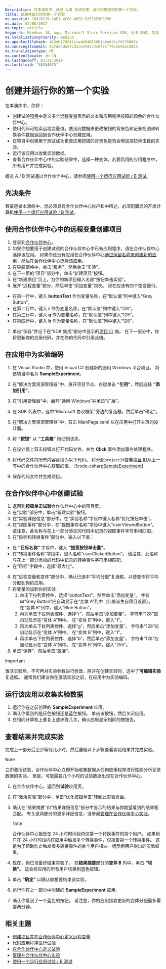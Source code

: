 ```yaml
---
Description: 在本演练中，通过 A/B 测试创建、运行和管理你的第一个实验。
title: 创建并运行你的第一个实验
ms.assetid: 16A2B129-14E1-4C68-86E8-52F1BE58F256
ms.date: 02/08/2017
ms.topic: article
keywords: Windows 10, uwp, Microsoft Store Services SDK, A/B 测试, 实验
ms.localizationpriority: medium
ms.openlocfilehash: 463eb17d341ccad494058861b2e6d1cfd276005e
ms.sourcegitcommit: 6a7dd4da2fc31ced7d1cdc6f7cf79c2e55dc5833
ms.translationtype: MT
ms.contentlocale: zh-CN
ms.lasthandoff: 03/21/2019
ms.locfileid: "58334675"
---
```

# <a name="create-and-run-your-first-experiment"></a>创建并运行你的第一个实验

在本演练中，你将：
* 创建试验[项目](run-app-experiments-with-a-b-testing.md#terms)中定义多个远程变量表示的文本和应用程序按钮的颜色的合作伙伴中心。
* 使用代码可检索远程变量值，使用此数据来更改按钮的背景色和记录视图和转换事件数据返回到合作伙伴中心创建应用。
* 在项目中创建用于测试成功更改应用按钮的背景色是否会增加按钮单击数的实验。
* 运行该应用以收集实验数据。
* 查看合作伙伴中心中的实验结果中，选择一种变体，若要启用的应用程序中，所有用户并完成实验。

概览 A / B 测试通过合作伙伴中心，请参阅[使用一个运行应用试验 / B 测试](run-app-experiments-with-a-b-testing.md)。

## <a name="prerequisites"></a>先决条件

若要遵循本演练中，您必须具有合作伙伴中心帐户和中所述，必须配置您的开发计算机[使用一个运行应用试验 / B 测试](run-app-experiments-with-a-b-testing.md)。

## <a name="create-a-project-with-remote-variables-in-partner-center"></a>使用合作伙伴中心中的远程变量创建项目

1. 登录到[合作伙伴中心](https://partner.microsoft.com/dashboard)。
2. 如果你想要用于创建试验的合作伙伴中心中已有应用程序，请在合作伙伴中心选择该应用。 如果你还没有应用在合作伙伴中心[通过保留名称来创建新的应用](../publish/create-your-app-by-reserving-a-name.md)，然后在合作伙伴中心选择该应用。
3. 在导航窗格中，单击“服务”，然后单击“实验”。
4. 在下一页的“项目”部分中，单击“新建项目”按钮。
5. 在“新建项目”页上，为你的新项目输入名称“按钮单击实验”。
6. 展开“远程变量”部分，然后单击“添加变量”四次。 现在应该有四个空变量行。
  * 在第一行中，键入 **buttonText** 作为变量名称，在“默认值”列中键入“Grey Button”。
  * 在第二行中，键入 **r** 作为变量名称，在“默认值”列中键入“128”。
  * 在第三行中，键入 **g** 作为变量名称，在“默认值”列中键入“128”。
  * 在第四行中，键入 **b** 作为变量名称，在“默认值”列中键入“128”。
7. 单击“保存”并记下在“SDK 集成”部分中显示的[项目 ID](run-app-experiments-with-a-b-testing.md#terms) 值。 在下一部分中，你将更新你的应用代码，并在你的代码中引用此值。

## <a name="code-the-experiment-in-your-app"></a>在应用中为实验编码

1. 在 Visual Studio 中，使用 Visual C# 创建新的通用 Windows 平台项目。 将该项目命名为 **SampleExperiment**。
2. 在“解决方案资源管理器”中，展开项目节点、右键单击 **“引用”**，然后选择 **“添加引用”**。
3. 在“引用管理器”中，展开“通用 Windows”并单击“扩展”。
4. 在 SDK 列表中，选中“Microsoft 协议框架”旁边的复选框，然后单击“确定”。
5. 在“解决方案资源管理器”中，双击 MainPage.xaml 以在应用中打开主页的设计器。
6. 将 **“按钮”** 从 **“工具箱”** 拖动到该页。
7. 在设计器上双击按钮以打开代码文件，并为 **Click** 事件添加事件处理程序。  
8. 将代码文件的所有内容替换为以下代码。 将分配```projectId```变量[项目 ID](run-app-experiments-with-a-b-testing.md#terms)从上一节中的合作伙伴中心获取的值。
    [!code-csharp[SampleExperiment](./code/StoreSDKSamples/cs/ExperimentPage.xaml.cs#SampleExperiment)]

9. 保存代码文件并生成项目。

## <a name="create-the-experiment-in-partner-center"></a>在合作伙伴中心中创建试验

1. 返回到**按钮单击试验**合作伙伴中心中的项目页。
2. 在“实验”部分中，单击“新建实验”按钮。
3. 在“实验详细信息”部分中，在“实验名称”字段中键入名称“优化按钮单击”。
4. 在“视图事件”部分中，在“视图事件名称”字段中键入“userViewedButton”。 请注意，此名称与在上一部分添加的代码中记录的视图事件字符串相匹配。
5. 在“目标和转换事件”部分中，输入以下值：
  * 在 **“目标名称”** 字段中，键入 **“提高按钮单击量”**。
  * 在“转换事件名称”字段中，键入名称“userClickedButton”。 请注意，此名称与在上一部分添加的代码中记录的转换事件字符串相匹配。
  * 在“目标”字段中，选择“最大化”。
6. 在“远程变量和变体”部分中，确认已选中“平均分配”复选框，以便变体将平均分配到你的应用。
7. 将变量添加到你的实验：
    1. 单击下拉列表控件、选择“buttonText”，然后单击“添加变量”。 字符串“Grey Button”应自动显示在“变体 A”列中（此值派生自项目设置）。 在“变体 B”列中，键入“Blue Button”。
    2. 再次单击下拉列表控件、选择“r”，然后单击“添加变量”。 字符串“128”应自动显示在“变体 A”列中。 在“变体 B”列中，键入“1”。
    3. 再次单击下拉列表控件、选择“g”，然后单击“添加变量”。 字符串“128”应自动显示在“变体 A”列中。 在“变体 B”列中，键入“1”。  
    4. 再次单击下拉列表控件、选择“b”，然后单击“添加变量”。 字符串“128”应自动显示在“变体 A”列中。 在“变体 B”列中，键入“255”。  
8. 单击“保存”，然后单击“激活”。

> [!IMPORTANT]
> 激活实验后，不可再对实验参数进行修改，除非在创建实验时，选中了**可编辑实验**复选框。 通常我们建议你在激活实验之前，在应用中为实验编码。

## <a name="run-the-app-to-gather-experiment-data"></a>运行该应用以收集实验数据

1. 运行你在之前创建的 **SampleExperiment** 应用。
2. 确认你看到的是灰色按钮还是蓝色按钮。 单击该按钮，然后关闭应用。
3. 在相同计算机上重复上述步骤几次，确认应用显示相同的按钮色。

## <a name="review-the-results-and-complete-the-experiment"></a>查看结果并完成实验

完成上一部分后至少等待几小时，然后遵循以下步骤查看实验结果并完成实验。

> [!NOTE]
> 立即激活试验，合作伙伴中心立即开始收集数据从任何应用程序进行性能分析记录数据的实验。 但是，可能需要几个小时的试验数据出现在合作伙伴中心。

1. 在合作伙伴中心，返回到**试验**应用页。
2. 在“激活实验”部分中，单击“优化按钮单击”转到此实验页面。
3. 确认在“结果摘要”和“结果详细信息”部分中显示的结果与你期望看到的结果相匹配。 有关这两部分的更多详细信息，请参阅[管理在合作伙伴中心实验](manage-your-experiment.md#review-the-results-of-your-experiment)。
    > [!NOTE]
    > 合作伙伴中心报告在 24 小时时间段内仅第一个转换事件的每个用户。 如果用户在 24 小时时段内在应用中触发多个转换事件，仅报告第一个转换事件。 这是为了帮助防止触发很多转换事件的单个用户扭曲一组示例用户得出的实验结果。

4. 现在，你已准备好结束实验了。 在**结果摘要**部分的**变体 B** 列中，单击 **“切换”**。 这会将应用的所有用户切换到蓝色按钮。
5. 单击 **“确定”** 以确认你想要结束该实验。
6. 运行你在上一部分中创建的 **SampleExperiment** 应用。
7. 确认你看到了一个蓝色的按钮。 请注意，你的应用接收更新的变体分配最多需要两分钟。

## <a name="related-topics"></a>相关主题

* [创建项目并在合作伙伴中心定义远程变量](create-a-project-and-define-remote-variables-in-the-dev-center-dashboard.md)
* [代码应用程序进行试验](code-your-experiment-in-your-app.md)
* [在合作伙伴中心定义试验](define-your-experiment-in-the-dev-center-dashboard.md)
* [管理在合作伙伴中心实验](manage-your-experiment.md)
* [使用一个运行应用试验 / B 测试](run-app-experiments-with-a-b-testing.md)
